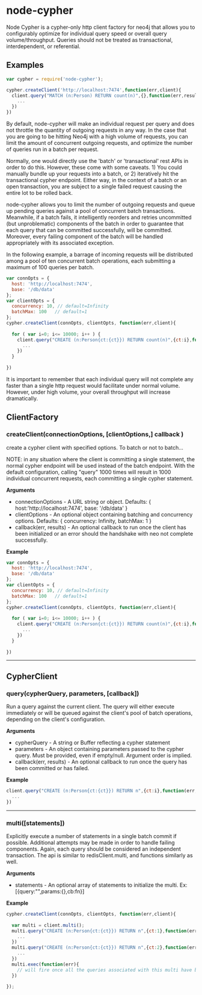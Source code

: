 # node-cypher

Node Cypher is a cypher-only http client factory for neo4j that allows you to configurably optimize for individual query speed or overall query volume/throughput. Queries should not be treated as transactional, interdependent, or referential.

## Examples

```javascript
var cypher = require('node-cypher');

cypher.createClient('http://localhost:7474',function(err,client){
  client.query("MATCH (n:Person) RETURN count(n)",{},function(err,result){
    ...
  })
})
```
By default, node-cypher will make an individual request per query and does not throttle the quantity of outgoing requests in any way. In the case that you are going to be hitting Neo4j with a high volume of
requests, you can limit the amount of concurrent outgoing requests, and optimize the number of queries run in a batch per request.

Normally, one would directly use the 'batch' or 'transactional' rest APIs in order to do this. However, these come with some caveats. 1) You could manually bundle up your requests into a batch, or 2) iteratively hit the transactional cypher endpoint. Either way, in the context of a batch or an open transaction, you are subject to a single failed request causing the entire lot to be rolled back.

node-cypher allows you to limit the number of outgoing requests and queue up pending queries against a pool of concurrent batch transactions. Meanwhile, if a batch fails, it intelligently reorders and retries uncommitted (but unproblematic) components of the batch in order to guarantee that each query that can be committed successfully, will be committed. Moreover, every failing component of the batch will be handled appropriately with its associated exception.

In the following example, a barrage of incoming requests will be distributed among a pool of ten concurrent batch operations, each submitting a maximum of 100 queries per batch.

```javascript
var connOpts = {
  host: 'http://localhost:7474', 
  base: '/db/data'
};
var clientOpts = {
  concurrency: 10, // default=Infinity
  batchMax: 100   // default=1
};
cypher.createClient(connOpts, clientOpts, function(err,client){
  
  for ( var i=0; i<= 10000; i++ ) {
    client.query("CREATE (n:Person{ct:{ct}}) RETURN count(n)",{ct:i},function(err,result){
      ...
    })
  }
  
})

```

It is important to remember that each individual query will not complete any faster than a single http request would facilitate under normal volume. However, under high volume, your overall throughput will increase dramatically.


## ClientFactory

### createClient(connectionOptions, [clientOptions,] callback )

create a cypher client with specified options. To batch or not to batch...

NOTE: in any situation where the client is committing a single statement, the normal cypher endpoint will be used instead of the batch endpoint. With the default configuration, calling "query" 1000 times will result in 1000 individual concurrent requests, each committing a single cypher statement.

__Arguments__

* connectionOptions - A URL string or object. Defaults: { host:'http://localhost:7474', base: '/db/data' }
* clientOptions - An optional object containing batching and concurrency options. Defaults: { concurrency: Infinity, batchMax: 1 }
* callback(err, results) - An optional callback to run once the client has been initialized or an error should the handshake with neo not complete successfully. 

__Example__

```javascript
var connOpts = {
  host: 'http://localhost:7474', 
  base: '/db/data'
};
var clientOpts = {
  concurrency: 10, // default=Infinity
  batchMax: 100   // default=1
};
cypher.createClient(connOpts, clientOpts, function(err,client){
  
  for ( var i=0; i<= 10000; i++ ) {
    client.query("CREATE (n:Person{ct:{ct}}) RETURN count(n)",{ct:i},function(err,result){
      ...
    })
  }
  
})

```

---------------------------------------

## CypherClient

### query(cypherQuery, parameters, [callback])

Run a query against the current client. The query will either execute immediately or will be queued against the client's pool of batch operations, depending on the client's configuration.

__Arguments__

* cypherQuery - A string or Buffer reflecting a cypher statement
* parameters - An object containing parameters passed to the cypher query. Must be provided, even if empty/null. Argument order is implied.
* callback(err, results) - An optional callback to run once the query has been committed or has failed.

__Example__

```js
client.query("CREATE (n:Person{ct:{ct}}) RETURN n",{ct:i},function(err,result){
  ...
})
```

---------------------------------------

### multi([statements])

Explicitly execute a number of statements in a single batch commit if possible. Additional attempts may be made in order to handle failing components. Again, each query should be considered an independent transaction. The api is similar to redisClient.multi, and functions similarly as well.

__Arguments__

* statements - An optional array of statements to initialize the multi. Ex: [{query:"",params:{},cb:fn}]

__Example__

```js
cypher.createClient(connOpts, clientOpts, function(err,client){
  
  var multi = client.multi();
  multi.query("CREATE (n:Person{ct:{ct}}) RETURN n",{ct:1},function(err,result){
    ...
  })
  multi.query("CREATE (n:Person{ct:{ct}}) RETURN n",{ct:2},function(err,result){
    ...
  })
  multi.exec(function(err){
    // will fire once all the queries associated with this multi have been resolved as committed or failed.
  })
  
});
```